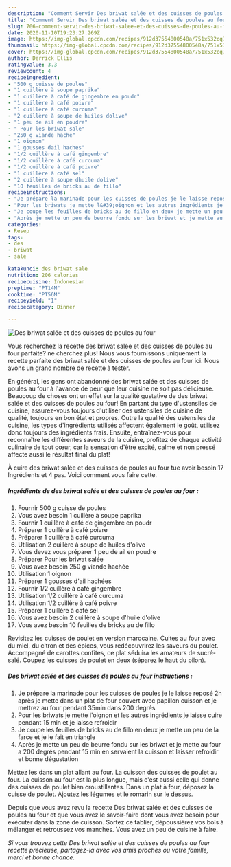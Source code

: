 ```yaml
---
description: "Comment Servir Des briwat salée et des cuisses de poules au four"
title: "Comment Servir Des briwat salée et des cuisses de poules au four"
slug: 706-comment-servir-des-briwat-salee-et-des-cuisses-de-poules-au-four
date: 2020-11-10T19:23:27.269Z
image: https://img-global.cpcdn.com/recipes/912d37554800548a/751x532cq70/des-briwat-salee-et-des-cuisses-de-poules-au-four-photo-principale-de-la-recette.jpg
thumbnail: https://img-global.cpcdn.com/recipes/912d37554800548a/751x532cq70/des-briwat-salee-et-des-cuisses-de-poules-au-four-photo-principale-de-la-recette.jpg
cover: https://img-global.cpcdn.com/recipes/912d37554800548a/751x532cq70/des-briwat-salee-et-des-cuisses-de-poules-au-four-photo-principale-de-la-recette.jpg
author: Derrick Ellis
ratingvalue: 3.3
reviewcount: 4
recipeingredient:
- "500 g cuisse de poules"
- "1 cuillère à soupe paprika"
- "1 cuillère à café de gingembre en poudr"
- "1 cuillère à café poivre"
- "1 cuillère à café curcuma"
- "2 cuillère à soupe de huiles dolive"
- "1 peu de ail en poudre"
- " Pour les briwat sale"
- "250 g viande hache"
- "1 oignon"
- "1 gousses dail haches"
- "1/2 cuillère à café gingembre"
- "1/2 cuillère à café curcuma"
- "1/2 cuillère à café poivre"
- "1 cuillère à café sel"
- "2 cuillère à soupe dhuile dolive"
- "10 feuilles de bricks au de fillo"
recipeinstructions:
- "Je prépare la marinade pour les cuisses de poules je le laisse reposé 2h après je mette dans un plat de four couvert avec papillon cuisson et je mettrez au four pendant 35min dans 200 degrés"
- "Pour les briwats je mette l&#39;oignon et les autres ingrédients je laisse cuire pendant 15 min et je laisse refroidir"
- "Je coupe les feuilles de bricks au de fillo en deux je mette un peu de la farce et je le fait en triangle"
- "Après je mette un peu de beurre fondu sur les briwat et je mette au four a 200 degrés pendant 15 min en servaient la cuisson et laisser refroidir et bonne dégustation"
categories:
- Resep
tags:
- des
- briwat
- sale

katakunci: des briwat sale 
nutrition: 206 calories
recipecuisine: Indonesian
preptime: "PT14M"
cooktime: "PT56M"
recipeyield: "1"
recipecategory: Dinner

---
```



![Des briwat salée et des cuisses de poules au four](https://img-global.cpcdn.com/recipes/912d37554800548a/751x532cq70/des-briwat-salee-et-des-cuisses-de-poules-au-four-photo-principale-de-la-recette.jpg)

Vous recherchez la recette des briwat salée et des cuisses de poules au four parfaite? ne cherchez plus! Nous vous fournissons uniquement la recette parfaite des briwat salée et des cuisses de poules au four ici. Nous avons un grand nombre de recette à tester.

En général, les gens ont abandonné des briwat salée et des cuisses de poules au four à l'avance de peur que leur cuisine ne soit pas délicieuse. Beaucoup de choses ont un effet sur la qualité gustative de des briwat salée et des cuisses de poules au four! En partant du type d'ustensiles de cuisine, assurez-vous toujours d'utiliser des ustensiles de cuisine de qualité, toujours en bon état et propres. Outre la qualité des ustensiles de cuisine, les types d'ingrédients utilisés affectent également le goût, utilisez donc toujours des ingrédients frais. Ensuite, entraînez-vous pour reconnaître les différentes saveurs de la cuisine, profitez de chaque activité culinaire de tout cœur, car la sensation d'être excité, calme et non pressé affecte aussi le résultat final du plat!

<!--inarticleads1-->

À cuire des briwat salée et des cuisses de poules au four tue avoir besoin 17 Ingrédients et 4 pas. Voici comment vous faire cette.

##### Ingrédients de des briwat salée et des cuisses de poules au four :

1. Fournir 500 g cuisse de poules
1. Vous avez besoin 1 cuillère à soupe paprika
1. Fournir 1 cuillère à café de gingembre en poudr
1. Préparer 1 cuillère à café poivre
1. Préparer 1 cuillère à café curcuma
1. Utilisation 2 cuillère à soupe de huiles d&#39;olive
1. Vous devez vous préparer 1 peu de ail en poudre
1. Préparer  Pour les briwat salée
1. Vous avez besoin 250 g viande hachée
1. Utilisation 1 oignon
1. Préparer 1 gousses d&#39;ail hachées
1. Fournir 1/2 cuillère à café gingembre
1. Utilisation 1/2 cuillère à café curcuma
1. Utilisation 1/2 cuillère à café poivre
1. Préparer 1 cuillère à café sel
1. Vous avez besoin 2 cuillère à soupe d&#39;huile d&#39;olive
1. Vous avez besoin 10 feuilles de bricks au de fillo


Revisitez les cuisses de poulet en version marocaine. Cuites au four avec du miel, du citron et des épices, vous redécouvrirez les saveurs du poulet. Accompagné de carottes confites, ce plat séduira les amateurs de sucré-salé. Coupez les cuisses de poulet en deux (séparez le haut du pilon). 

<!--inarticleads2-->

##### Des briwat salée et des cuisses de poules au four instructions :

1. Je prépare la marinade pour les cuisses de poules je le laisse reposé 2h après je mette dans un plat de four couvert avec papillon cuisson et je mettrez au four pendant 35min dans 200 degrés
1. Pour les briwats je mette l&#39;oignon et les autres ingrédients je laisse cuire pendant 15 min et je laisse refroidir
1. Je coupe les feuilles de bricks au de fillo en deux je mette un peu de la farce et je le fait en triangle
1. Après je mette un peu de beurre fondu sur les briwat et je mette au four a 200 degrés pendant 15 min en servaient la cuisson et laisser refroidir et bonne dégustation


Mettez les dans un plat allant au four. La cuisson des cuisses de poulet au four. La cuisson au four est la plus longue, mais c&#39;est aussi celle qui donne des cuisses de poulet bien croustillantes. Dans un plat à four, déposez la cuisse de poulet. Ajoutez les légumes et le romarin sur le dessus. 

<!--inarticleads1-->

<p>
Depuis que vous avez revu la recette Des briwat salée et des cuisses de poules au four et que vous avez le savoir-faire dont vous avez besoin pour exécuter dans la zone de cuisson. Sortez ce tablier, dépoussiérez vos bols à mélanger et retroussez vos manches. Vous avez un peu de cuisine à faire.
</p>

<p>
<i>Si vous trouvez cette Des briwat salée et des cuisses de poules au four recette précieuse, partagez-la avec vos amis proches ou votre famille, merci et bonne chance.</i>
</p>
